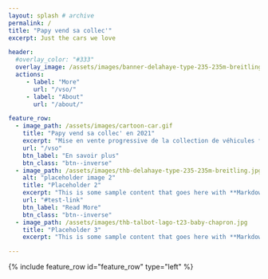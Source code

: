 ```yaml
---
layout: splash # archive
permalink: /
title: "Papy vend sa collec'"
excerpt: Just the cars we love

header:
  #overlay_color: "#333"
  overlay_image: /assets/images/banner-delahaye-type-235-235m-breitling.jpg
  actions:
     - label: "More"
       url: "/vso/"
     - label: "About"
       url: "/about/"

feature_row:
  - image_path: /assets/images/cartoon-car.gif
    title: "Papy vend sa collec' en 2021"
    excerpt: "Mise en vente progressive de la collection de véhicules français d'avant-guerre."
    url: "/vso"
    btn_label: "En savoir plus"
    btn_class: "btn--inverse"
  - image_path: /assets/images/thb-delahaye-type-235-235m-breitling.jpg
    alt: "placeholder image 2"
    title: "Placeholder 2"
    excerpt: "This is some sample content that goes here with **Markdown** formatting."
    url: "#test-link"
    btn_label: "Read More"
    btn_class: "btn--inverse"
  - image_path: /assets/images/thb-talbot-lago-t23-baby-chapron.jpg
    title: "Placeholder 3"
    excerpt: "This is some sample content that goes here with **Markdown** formatting."

---
```


{% include feature_row id="feature_row" type="left" %}
